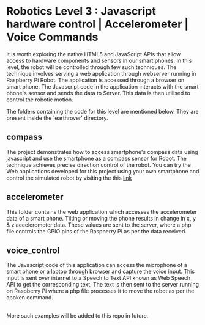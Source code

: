 # Robotics Level 3 : Javascript hardware control | Accelerometer | Voice Commands

It is worth exploring the native HTML5 and JavaScript APIs that allow access to hardware components and sensors in our smart phones. 
In this level, the robot will be controlled through few such techniques.
The technique involves serving a web application through webserver running in Raspberry Pi Robot. The application is accessed through a browser on smart phone. 
The Javascript code in the application interacts with the smart phone's sensor and sends the data to Server.
This data is then utilised to control the robotic motion.

The folders containing the code for this level are mentioned below. They are present inside the 'earthrover' directory.

## compass

The project demonstrates how to access smartphone's compass data using javascript and use the smartphone as a compass sensor for Robot. The technique achieves precise direction control of the robot. You can try the Web applications developed for this project using your own smartphone and control the simulated robot by visiting the this <a href='https://helloworld.co.in/earthrover/compass/'>link</a>

## accelerometer

This folder contains the web application which accesses the accelerometer data of a smart phone. Tilting or moving the phone results in change in x, y & z accelerometer data.
These values are sent to the server, where a php file controls the GPIO pins of the Raspberry Pi as per the data received.

## voice_control

The Javascript code of this application can access the microphone of a smart phone or a laptop through browser and capture the voice input. 
This input is sent over internet to a Speech to Text API known as Web Speech API to get the corresponding text. The text is then sent to the server running on Raspberry Pi where a php file processes it to move the robot as per the apoken command.
<br><br>


More such examples will be added to this repo in future.
